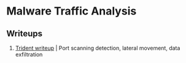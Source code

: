 # Malware Traffic Analysis

Writeups
---------------------------
1. [Trident writeup](./Trident.md) | Port scanning detection, lateral movement, data exfiltration
